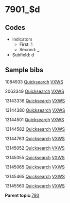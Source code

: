 # 7901\_$d

## Codes

-   Indicators
    -   First: 1
    -   Second: \_
-   Subfield: d

## Sample bibs

1084933 [Quicksearch](https://search.library.yale.edu/catalog/1084933) [VXWS](http://prodorbis.library.yale.edu:7014/vxws/GetHoldingsService?bibId=1084933)

2063349 [Quicksearch](https://search.library.yale.edu/catalog/2063349) [VXWS](http://prodorbis.library.yale.edu:7014/vxws/GetHoldingsService?bibId=2063349)

13143336 [Quicksearch](https://search.library.yale.edu/catalog/13143336) [VXWS](http://prodorbis.library.yale.edu:7014/vxws/GetHoldingsService?bibId=13143336)

13144380 [Quicksearch](https://search.library.yale.edu/catalog/13144380) [VXWS](http://prodorbis.library.yale.edu:7014/vxws/GetHoldingsService?bibId=13144380)

13144501 [Quicksearch](https://search.library.yale.edu/catalog/13144501) [VXWS](http://prodorbis.library.yale.edu:7014/vxws/GetHoldingsService?bibId=13144501)

13144582 [Quicksearch](https://search.library.yale.edu/catalog/13144582) [VXWS](http://prodorbis.library.yale.edu:7014/vxws/GetHoldingsService?bibId=13144582)

13144763 [Quicksearch](https://search.library.yale.edu/catalog/13144763) [VXWS](http://prodorbis.library.yale.edu:7014/vxws/GetHoldingsService?bibId=13144763)

13145052 [Quicksearch](https://search.library.yale.edu/catalog/13145052) [VXWS](http://prodorbis.library.yale.edu:7014/vxws/GetHoldingsService?bibId=13145052)

13145055 [Quicksearch](https://search.library.yale.edu/catalog/13145055) [VXWS](http://prodorbis.library.yale.edu:7014/vxws/GetHoldingsService?bibId=13145055)

13145065 [Quicksearch](https://search.library.yale.edu/catalog/13145065) [VXWS](http://prodorbis.library.yale.edu:7014/vxws/GetHoldingsService?bibId=13145065)

13145465 [Quicksearch](https://search.library.yale.edu/catalog/13145465) [VXWS](http://prodorbis.library.yale.edu:7014/vxws/GetHoldingsService?bibId=13145465)

13145560 [Quicksearch](https://search.library.yale.edu/catalog/13145560) [VXWS](http://prodorbis.library.yale.edu:7014/vxws/GetHoldingsService?bibId=13145560)

**Parent topic:**[790](../../tags/790/790.md)

